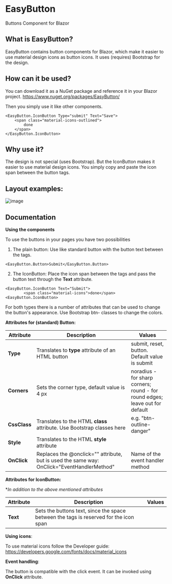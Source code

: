 # EasyButton
Buttons Component for Blazor

## What is EasyButton?

EasyButton contains button components for Blazor, which make it easier to use material design icons as button icons. It uses (requires) Bootstrap for the design.

## How can it be used?

You can download it as a NuGet package and reference it in your Blazor project.
https://www.nuget.org/packages/EasyButton/

Then you simply use it like other components.

    <EasyButton.IconButton Type="submit" Text="Save">
        <span class="material-icons-outlined">
            done
        </span>
    </EasyButton.IconButton>

## Why use it?

The design is not special (uses Bootstrap). But the IconButton makes it easier to use material design icons.
You simply copy and paste the icon span between the button tags.

## Layout examples:

![image](https://user-images.githubusercontent.com/70850868/128259811-13cab841-2f11-42cd-84bd-0a6ed171bd17.png)

## Documentation

**Using the components**

To use the buttons in your pages you have two possibilities

1. The plain button: Use like standard button with the button text between the tags.
```
<EasyButton.Button>Submit</EasyButton.Button>
```

2. The IconButton: Place the icon span between the tags and pass the button text through the **Text** attribute.
```
<EasyButton.IconButton Text="Submit">
        <span class="material-icons">done</span>
<EasyButton.IconButton>
```

For both types there is a number of attributes that can be used to change the button's appearance.
Use Bootstrap btn- classes to change the colors.

**Attributes for (standard) Button:**

| Attribute  | Description | Values |
| ------------- | ------------- |------------- |
| **Type**  | Translates to **type** attribute of an HTML button  |submit, reset, button. Default value is submit|
| **Corners** | Sets the corner type, default value is 4 px | noradius - for sharp corners; round - for round edges; leave out for default |
| **CssClass** | Translates to the HTML **class** attribute. Use Bootstrap classes here | e.g. "btn-outline-danger" |
| **Style** | Translates to the HTML **style** attribute | |
| **OnClick** | Replaces the @onclick="" attribute, but is used the same way: OnClick="EventHandlerMethod" | Name of the event handler method |

**Attributes for IconButton:**

**In addition to the above mentioned attributes*

| Attribute  | Description | Values |
| ------------- | ------------- |------------- |
| **Text**  | Sets the buttons text, since the space between the tags is reserved for the icon span | |

**Using icons**:

To use material icons follow the Developer guide: https://developers.google.com/fonts/docs/material_icons

**Event handling**:

The button is compatible with the click event. It can be invoked using **OnClick** attribute.
